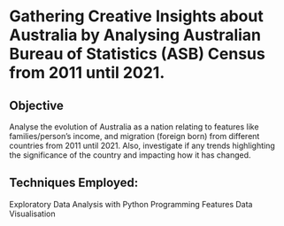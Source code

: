 # Gathering Creative Insights about Australia by Analysing Australian Bureau of Statistics (ASB) Census from 2011 until 2021.

## Objective

Analyse the evolution of Australia as a nation relating to features like families/person’s income, and migration (foreign born) from different countries from 2011 until 2021. Also, investigate if any trends highlighting the significance of the country and impacting how it has changed.

## Techniques Employed:

Exploratory Data Analysis with Python Programming Features
Data Visualisation
